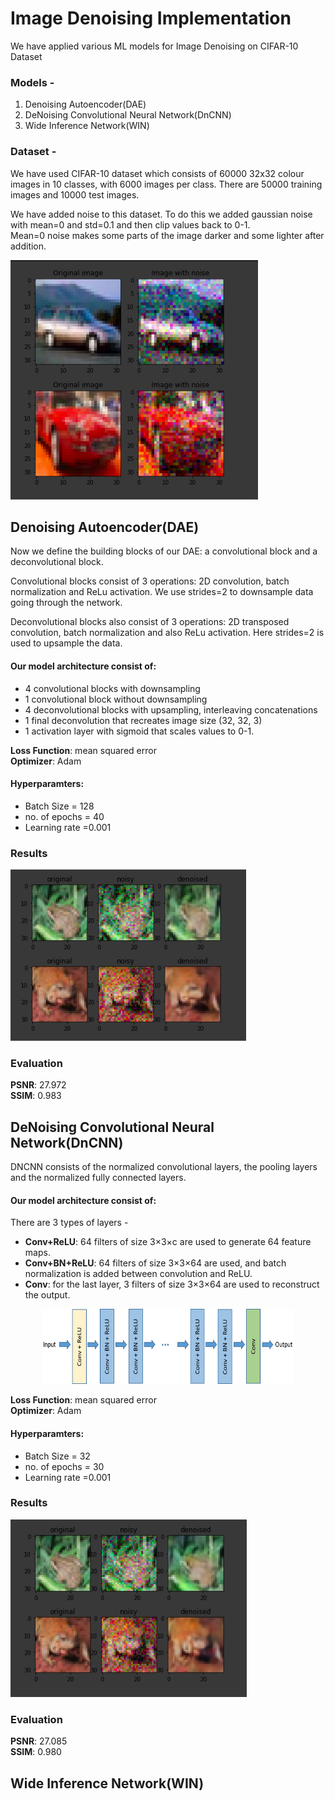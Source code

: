 # Image Denoising Implementation
We have applied various ML models for Image Denoising on CIFAR-10 Dataset

### Models -
1. Denoising Autoencoder(DAE)
1. DeNoising Convolutional Neural Network(DnCNN)
1. Wide Inference Network(WIN)

### Dataset -
We have used CIFAR-10 dataset which consists of 60000 32x32 colour images in 10 classes, with 6000 images per class. There are 50000 training images and 10000 test images.

We have added noise to this dataset.
To do this we added gaussian noise with mean=0 and std=0.1 and then clip values back to 0-1.</br>
Mean=0 noise makes some parts of the image darker and some lighter after addition.

![GitHub Logo](/images/noisy_image.png)

## Denoising Autoencoder(DAE)
Now we define the building blocks of our DAE: a convolutional block and a deconvolutional block.</br>

Convolutional blocks consist of 3 operations: 2D convolution, batch normalization and ReLu activation. We use strides=2 to downsample data going through the network.</br>

Deconvolutional blocks also consist of 3 operations: 2D transposed convolution, batch normalization and also ReLu activation. Here strides=2 is used to upsample the data.

#### Our model architecture consist of:

* 4 convolutional blocks with downsampling
* 1 convolutional block without downsampling
* 4 deconvolutional blocks with upsampling, interleaving concatenations
* 1 final deconvolution that recreates image size (32, 32, 3)
* 1 activation layer with sigmoid that scales values to 0-1.

**Loss Function**: mean squared error</br>
**Optimizer**: Adam

#### Hyperparamters:
* Batch Size = 128
* no. of epochs = 40
* Learning rate =0.001

### Results
![GitHub Logo](/images/result1.png)

### Evaluation
**PSNR**: 27.972 </br>
**SSIM**: 0.983

## DeNoising Convolutional Neural Network(DnCNN)
DNCNN consists of the normalized convolutional layers, the pooling layers and the normalized fully connected layers.

#### Our model architecture consist of:
There are 3 types of layers -
* **Conv+ReLU**: 64 filters of size 3×3×c are used to generate 64 feature maps.
* **Conv+BN+ReLU**: 64 filters of size 3×3×64 are used, and batch normalization is added between convolution and ReLU.
* **Conv**: for the last layer, 3 filters of size 3×3×64 are used to reconstruct the output.

<p align="center"><img src="/images/dncnn_archi.png" width="400" height="120"/></p>

**Loss Function**: mean squared error</br>
**Optimizer**: Adam

#### Hyperparamters:
* Batch Size = 32
* no. of epochs = 30
* Learning rate =0.001

### Results
![GitHub Logo](/images/result2.png)

### Evaluation
**PSNR**: 27.085 </br>
**SSIM**: 0.980

## Wide Inference Network(WIN)
